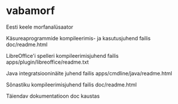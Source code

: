 vabamorf
========

Eesti keele morfanalüsaator

Käsureaprogrammide kompileerimis- ja kasutusjuhend failis doc/readme.html

LibreOffice'i spelleri kompileerimisjuhend failis apps/plugin/libreoffice/readme.txt

Java integratsiooninäite juhend failis apps/cmdline/java/readme.html

Sõnastiku kompileerimisjuhend failis doc/readme.html

Täiendav dokumentatioon doc kaustas